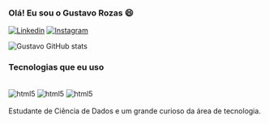 ### Olá! Eu sou o Gustavo Rozas 😄

[![Linkedin](https://img.shields.io/badge/LinkedIn-0077B5?style=for-the-badge&logo=linkedin&logoColor=white)](https://www.linkedin.com/in/gustavo-rozas-4260b91ba/)
[![Instagram](https://img.shields.io/badge/Instagram-E4405F?style=for-the-badge&logo=instagram&logoColor=white)](https://www.instagram.com/_gustavorozas/)


![Gustavo GitHub stats](https://github-readme-stats.vercel.app/api?username=gustavonrozas&show_icons=true&theme=dark)

### Tecnologias que eu uso
<div style='display: inline_block'><br/>
    <img  alt='html5' src='https://img.shields.io/badge/HTML-239120?style=for-the-badge&logo=html5&logoColor=white' />
    <img  alt='html5' src='https://img.shields.io/badge/CSS-239120?&style=for-the-badge&logo=css3&logoColor=white' />
    <img  alt='html5' src='https://img.shields.io/badge/Python-3776AB?style=for-the-badge&logo=python&logoColor=white' />
</div><br/>
Estudante de Ciência de Dados e um grande curioso da área de tecnologia.
